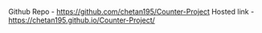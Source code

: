Github Repo -  https://github.com/chetan195/Counter-Project
Hosted link -  https://chetan195.github.io/Counter-Project/
